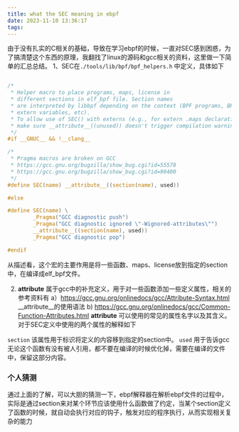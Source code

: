 ```yaml
---
title: what the SEC meaning in ebpf
date: 2023-11-10 13:36:17
tags:
---
```

由于没有扎实的C相关的基础，导致在学习ebpf的时候，一直对SEC感到困惑，为了搞清楚这个东西的原理，我翻找了linux的源码和gcc相关的资料，这里做一下简单的汇总总结。
1、SEC在`./tools/lib/bpf/bpf_helpers.h` 中定义，具体如下
```c

/*
 * Helper macro to place programs, maps, license in
 * different sections in elf_bpf file. Section names
 * are interpreted by libbpf depending on the context (BPF programs, BPF maps,
 * extern variables, etc).
 * To allow use of SEC() with externs (e.g., for extern .maps declarations),
 * make sure __attribute__((unused)) doesn't trigger compilation warning.
 */
#if __GNUC__ && !__clang__

/*
 * Pragma macros are broken on GCC
 * https://gcc.gnu.org/bugzilla/show_bug.cgi?id=55578
 * https://gcc.gnu.org/bugzilla/show_bug.cgi?id=90400
 */
#define SEC(name) __attribute__((section(name), used))

#else

#define SEC(name) \
        _Pragma("GCC diagnostic push")                                      \
        _Pragma("GCC diagnostic ignored \"-Wignored-attributes\"")          \
        __attribute__((section(name), used))                                \
        _Pragma("GCC diagnostic pop")                                       \

#endif

```
从描述看，这个宏的主要作用是将一些函数、maps、license放到指定的section中，在编译成elf_bpf文件。

2. __attribute__ 属于gcc中的补充定义，用于对一些函数添加一些定义属性，相关的参考资料有
a）https://gcc.gnu.org/onlinedocs/gcc/Attribute-Syntax.html  __attribute__的使用语法
b) https://gcc.gnu.org/onlinedocs/gcc/Common-Function-Attributes.html  __attribute__ 可以使用的常见的属性名字以及其含义。 对于SEC定义中使用的两个属性的解释如下

`section` 该属性用于标识将定义的内容移到指定的section中。 `used` 用于告诉gcc无论这个函数有没有被人引用，都不要在编译的时候优化掉，需要在编译的文件中，保留这部分内容。


### 个人猜测

通过上面的了解，可以大胆的猜测一下，ebpf解释器在解析ebpf文件的过程中，实际是通过section来对某个环节应该使用什么函数做了约定，当某个section定义了函数的时候，就自动会执行对应的钩子，触发对应的程序执行，从而实现相关复杂的能力
